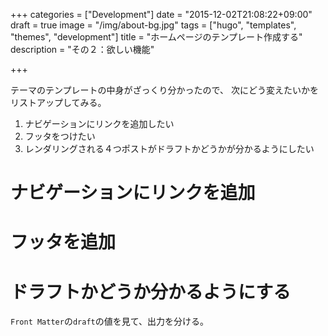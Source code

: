 +++
categories = ["Development"]
date = "2015-12-02T21:08:22+09:00"
draft = true
image = "/img/about-bg.jpg"
tags = ["hugo", "templates", "themes", "development"]
title = "ホームページのテンプレート作成する"
description = "その２：欲しい機能"

+++

テーマのテンプレートの中身がざっくり分かったので、
次にどう変えたいかをリストアップしてみる。

1. ナビゲーションにリンクを追加したい
1. フッタをつけたい
1. レンダリングされる４つポストがドラフトかどうかが分かるようにしたい


# ナビゲーションにリンクを追加

# フッタを追加

# ドラフトかどうか分かるようにする

`Front Matter`の`draft`の値を見て、出力を分ける。
